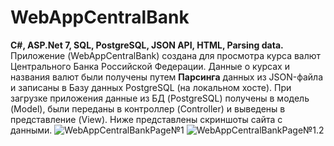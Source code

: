 # WebAppCentralBank
**C#, ASP.Net 7, SQL, PostgreSQL, JSON API, HTML, Parsing data.** Приложение (WebAppCentralBank) создана для просмотра курса валют Центрального Банка Российской Федерации. Данные о курсах и названия валют были получены путем **Парсинга** данных из JSON-файла и записаны в Базу данных  PostgreSQL (на локальном хосте). При загрузке приложения данные из БД (PostgreSQL) получены в модель (Model), были переданы в контроллер (Controller) и выведены в представление (View).
Ниже представлены скриншоты сайта с данными.
![WebAppCentralBankPage№1](https://github.com/Morzepy/WebAppCentralBank/assets/86247389/64ca80c9-9ced-4ae1-a3cd-24de1f664592)
![WebAppCentralBankPage№1.2](https://github.com/Morzepy/WebAppCentralBank/assets/86247389/4e390f14-b79a-4d4c-8260-d6649d2d4e9f)

